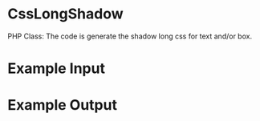 # CssLongShadow
PHP Class: The code is generate the shadow long css for text and/or box.

# Example Input
<?php 
    require_once('CssLongShadow.php');
?>
<style>
.ln-shadow{
    background-color: #913605;
    <?=CssLongShadow::get('text', "#913605", 55, true, false, 'right');?>
}
</style>

# Example Output

<style>
.shadow{
    background-color: #913605;
    text-shadow: 0px 0px 0 #781d00,1px 1px 0 #781d00,2px 2px 0 #781d00,3px 3px 0 #781d00,4px 4px 0 #781d00,5px 5px 0 #781d00,6px 6px 0 #781d00,7px 7px 0 #781d00,8px 8px 0 #781d00,9px 9px 0 #781d00,10px 10px 0 #781d00,11px 11px 0 #781d00,12px 12px 0 #781d00,13px 13px 0 #781d00,14px 14px 0 #781d00,15px 15px 0 #781d00,16px 16px 0 #781d00,17px 17px 0 #781d00,18px 18px 0 #781d00,19px 19px 0 #781d00,20px 20px 0 #781d00,21px 21px 0 #781d00,22px 22px 0 #781d00,23px 23px 0 #781d00,24px 24px 0 #781d00,25px 25px 0 #781d00,26px 26px 0 #781d00,27px 27px 0 #781d00,28px 28px 0 #781d00,29px 29px 0 #781d00,30px 30px 0 #781d00,31px 31px 0 #781d00,32px 32px 0 #781d00,33px 33px 0 #781d00,34px 34px 0 #781d00,35px 35px 0 #781d00,36px 36px 0 #781d00,37px 37px 0 #781d00,38px 38px 0 #781d00,39px 39px 0 #781d00,40px 40px 0 #781d00,41px 41px 0 #781d00,42px 42px 0 #781d00,43px 43px 0 #781d00,44px 44px 0 #781d00,45px 45px 0 #781d00,46px 46px 0 #781d00,47px 47px 0 #781d00,48px 48px 0 #781d00,49px 49px 0 #781d00,50px 50px 0 #781d00,51px 51px 0 #781d00,52px 52px 0 #781d00,53px 53px 0 #781d00,54px 54px 0 #781d00,1px 1px 0 rgba(120,29,0,0.98181818181818),2px 2px 0 rgba(120,29,0,0.96363636363636),3px 3px 0 rgba(120,29,0,0.94545454545455),4px 4px 0 rgba(120,29,0,0.92727272727273),5px 5px 0 rgba(120,29,0,0.90909090909091),6px 6px 0 rgba(120,29,0,0.89090909090909),7px 7px 0 rgba(120,29,0,0.87272727272727),8px 8px 0 rgba(120,29,0,0.85454545454545),9px 9px 0 rgba(120,29,0,0.83636363636364),10px 10px 0 rgba(120,29,0,0.81818181818182),11px 11px 0 rgba(120,29,0,0.8),12px 12px 0 rgba(120,29,0,0.78181818181818),13px 13px 0 rgba(120,29,0,0.76363636363636),14px 14px 0 rgba(120,29,0,0.74545454545455),15px 15px 0 rgba(120,29,0,0.72727272727273),16px 16px 0 rgba(120,29,0,0.70909090909091),17px 17px 0 rgba(120,29,0,0.69090909090909),18px 18px 0 rgba(120,29,0,0.67272727272727),19px 19px 0 rgba(120,29,0,0.65454545454545),20px 20px 0 rgba(120,29,0,0.63636363636364),21px 21px 0 rgba(120,29,0,0.61818181818182),22px 22px 0 rgba(120,29,0,0.6),23px 23px 0 rgba(120,29,0,0.58181818181818),24px 24px 0 rgba(120,29,0,0.56363636363636),25px 25px 0 rgba(120,29,0,0.54545454545455),26px 26px 0 rgba(120,29,0,0.52727272727273),27px 27px 0 rgba(120,29,0,0.50909090909091),28px 28px 0 rgba(120,29,0,0.49090909090909),29px 29px 0 rgba(120,29,0,0.47272727272727),30px 30px 0 rgba(120,29,0,0.45454545454545),31px 31px 0 rgba(120,29,0,0.43636363636364),32px 32px 0 rgba(120,29,0,0.41818181818182),33px 33px 0 rgba(120,29,0,0.4),34px 34px 0 rgba(120,29,0,0.38181818181818),35px 35px 0 rgba(120,29,0,0.36363636363636),36px 36px 0 rgba(120,29,0,0.34545454545455),37px 37px 0 rgba(120,29,0,0.32727272727273),38px 38px 0 rgba(120,29,0,0.30909090909091),39px 39px 0 rgba(120,29,0,0.29090909090909),40px 40px 0 rgba(120,29,0,0.27272727272727),41px 41px 0 rgba(120,29,0,0.25454545454545),42px 42px 0 rgba(120,29,0,0.23636363636364),43px 43px 0 rgba(120,29,0,0.21818181818182),44px 44px 0 rgba(120,29,0,0.2),45px 45px 0 rgba(120,29,0,0.18181818181818),46px 46px 0 rgba(120,29,0,0.16363636363636),47px 47px 0 rgba(120,29,0,0.14545454545455),48px 48px 0 rgba(120,29,0,0.12727272727273),49px 49px 0 rgba(120,29,0,0.10909090909091),50px 50px 0 rgba(120,29,0,0.090909090909091),51px 51px 0 rgba(120,29,0,0.072727272727273),52px 52px 0 rgba(120,29,0,0.054545454545455),53px 53px 0 rgba(120,29,0,0.036363636363636),54px 54px 0 rgba(120,29,0,0.018181818181818),55px 55px 0 rgb(120,29,0);
    }
